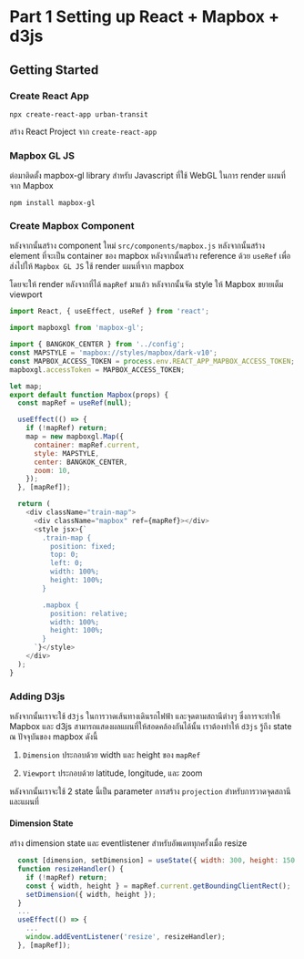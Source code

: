 # Part 1 Setting up React + Mapbox + d3js

## Getting Started

### Create React App

`npx create-react-app urban-transit`

สร้าง React Project จาก `create-react-app`

### Mapbox GL JS

ต่อมาติดตั้ง mapbox-gl library สำหรับ Javascript ที่ใช้ WebGL ในการ render แผนที่จาก Mapbox

`npm install mapbox-gl`

### Create Mapbox Component

หลังจากนั้นสร้าง component ใหม่ `src/components/mapbox.js` หลังจากนั้นสร้าง element ที่จะเป็น container ของ mapbox หลังจากนั้นสร้าง reference ด้วย `useRef` เพื่อส่งไปให้ `Mapbox GL JS` ใช้ render แผนที่จาก mapbox

โดยจะให้ render หลังจากที่ได้ `mapRef` มาแล้ว หลังจากนั้นจัด style ให้ Mapbox ขยายเต็ม viewport

```javascript
import React, { useEffect, useRef } from 'react';

import mapboxgl from 'mapbox-gl';

import { BANGKOK_CENTER } from '../config';
const MAPSTYLE = 'mapbox://styles/mapbox/dark-v10';
const MAPBOX_ACCESS_TOKEN = process.env.REACT_APP_MAPBOX_ACCESS_TOKEN;
mapboxgl.accessToken = MAPBOX_ACCESS_TOKEN;

let map;
export default function Mapbox(props) {
  const mapRef = useRef(null);

  useEffect(() => {
    if (!mapRef) return;
    map = new mapboxgl.Map({
      container: mapRef.current,
      style: MAPSTYLE,
      center: BANGKOK_CENTER,
      zoom: 10,
    });
  }, [mapRef]);

  return (
    <div className="train-map">
      <div className="mapbox" ref={mapRef}></div>
      <style jsx>{`
        .train-map {
          position: fixed;
          top: 0;
          left: 0;
          width: 100%;
          height: 100%;
        }

        .mapbox {
          position: relative;
          width: 100%;
          height: 100%;
        }
      `}</style>
    </div>
  );
}
```

### Adding D3js

หลังจากนั้นเราจะใช้ `d3js` ในการวาดเส้นทางเดินรถไฟฟ้า และจุดตามสถานีต่างๆ ซึ่งการจะทำให้ Mapbox และ d3js สามารถแสดงผลแผนที่ให้สอดคล้องกันได้นั้น เราต้องทำให้ `d3js` รู้ถึง state ณ ปัจจุบันของ mapbox ดังนี้

1. `Dimension` ประกอบด้วย width และ height ของ `mapRef`

2. `Viewport` ประกอบด้วย latitude, longitude, และ zoom

หลังจากนั้นเราจะใช้ 2 state นี้เป็น parameter การสร้าง `projection` สำหรับการวาดจุดสถานี และแผนที่

#### Dimension State

สร้าง dimension state และ eventlistener สำหรับอัพเดททุกครั้งเมื่อ resize

```javascript
  const [dimension, setDimension] = useState({ width: 300, height: 150 });
  function resizeHandler() {
    if (!mapRef) return;
    const { width, height } = mapRef.current.getBoundingClientRect();
    setDimension({ width, height });
  }
  ...
  useEffect(() => {
    ...
    window.addEventListener('resize', resizeHandler);
  }, [mapRef]);
```
